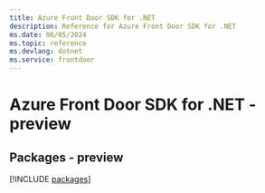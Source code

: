 ```yaml
---
title: Azure Front Door SDK for .NET
description: Reference for Azure Front Door SDK for .NET
ms.date: 06/05/2024
ms.topic: reference
ms.devlang: dotnet
ms.service: frontdoor
---
```

# Azure Front Door SDK for .NET - preview
## Packages - preview
[!INCLUDE [packages](front-door-index.md)]